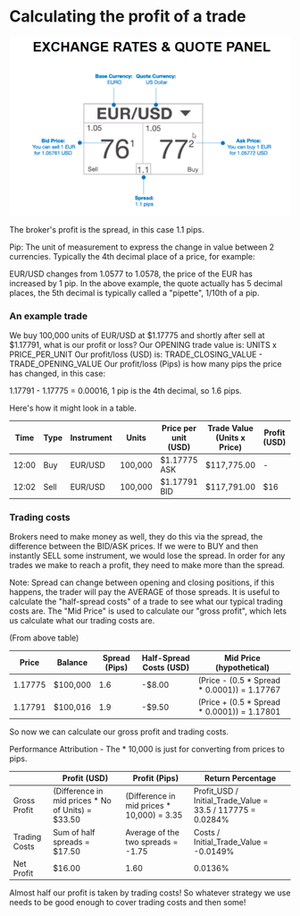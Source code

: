 # Calculating the profit of a trade

![OANDA quote panel](images/quotepanel.png)

The broker's profit is the spread, in this case 1.1 pips.

Pip: The unit of measurement to express the change in value between 2 currencies.
Typically the 4th decimal place of a price, for example:

EUR/USD changes from 1.0577 to 1.0578, the price of the EUR has increased by 1 pip.
In the above example, the quote actually has 5 decimal places, the 5th decimal is typically called a "pipette", 1/10th of a pip.

### An example trade
We buy 100,000 units of EUR/USD at $1.17775 and shortly after sell at $1.17791, what is our profit or loss?
Our OPENING trade value is: UNITS x PRICE_PER_UNIT
Our profit/loss (USD) is: TRADE_CLOSING_VALUE - TRADE_OPENING_VALUE
Our profit/loss (Pips) is how many pips the price has changed, in this case:

1.17791 - 1.17775 = 0.00016, 1 pip is the 4th decimal, so 1.6 pips.

Here's how it might look in a table.

|Time|Type|Instrument|Units|Price per unit (USD)|Trade Value (Units x Price)|Profit (USD)|Profit (Pips)|Pip Value (USD)|Balance|
|---|---|---|---|---|---|---|---|---|---|
|12:00|Buy|EUR/USD|100,000|$1.17775 ASK|$117,775.00| - | - | - | $100,000.00|
|12:02|Sell|EUR/USD|100,000|$1.17791 BID|$117,791.00|$16|1.6|$10|$100,016.00|

### Trading costs

Brokers need to make money as well, they do this via the spread, the difference between the BID/ASK prices.
If we were to BUY and then instantly SELL some instrument, we would lose the spread.
In order for any trades we make to reach a profit, they need to make more than the spread.

Note: Spread can change between opening and closing positions, if this happens, the trader will pay the AVERAGE of those spreads.
It is useful to calculate the "half-spread costs" of a trade to see what our typical trading costs are.
The "Mid Price" is used to calculate our "gross profit", which lets us calculate what our trading costs are.


(From above table)

|Price|Balance|Spread (Pips)|Half-Spread Costs (USD)|Mid Price (hypothetical)|
|---|---|---|---|---|
|1.17775|$100,000|1.6|-$8.00| (Price - (0.5 * Spread * 0.0001)) = 1.17767 |
|1.17791|$100,016|1.9|-$9.50| (Price + (0.5 * Spread * 0.0001)) = 1.17801 |

So now we can calculate our gross profit and trading costs.

Performance Attribution - The * 10,000 is just for converting from prices to pips.

| |Profit (USD)|Profit (Pips)|Return Percentage|
|---|---|---|---|
|Gross Profit|(Difference in mid prices * No of Units) = $33.50|(Difference in mid prices * 10,000) = 3.35| Profit_USD / Initial_Trade_Value = 33.5 / 117775 = 0.0284%|
|Trading Costs|Sum of half spreads = $17.50|Average of the two spreads = -1.75|Costs / Initial_Trade_Value = -0.0149%|
|Net Profit|$16.00|1.60|0.0136%|

Almost half our profit is taken by trading costs! So whatever strategy we use needs to be good enough to cover trading costs and then some!